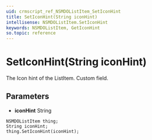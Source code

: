 ```yaml
---
uid: crmscript_ref_NSMDOListItem_SetIconHint
title: SetIconHint(String iconHint)
intellisense: NSMDOListItem.SetIconHint
keywords: NSMDOListItem, GetIconHint
so.topic: reference
---
```


# SetIconHint(String iconHint)

The Icon hint of the ListItem. Custom field.

## Parameters

* **iconHint** String

```crmscript
NSMDOListItem thing;
String iconHint;
thing.SetIconHint(iconHint);
```

